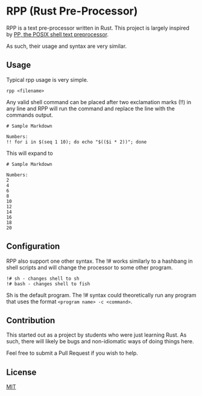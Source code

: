 # RPP (Rust Pre-Processor)

RPP is a text pre-processor written in Rust.
This project is largely inspired by [PP, the POSIX shell text  preprocessor](https://github.com/jhjn/pp).

As such, their usage and syntax are very similar.

## Usage

Typical rpp usage is very simple.

```
rpp <filename>
```

Any valid shell command can be placed after two exclamation marks (!!) in any
line and RPP will run the command and replace the line with the commands output.

```
# Sample Markdown

Numbers:
!! for i in $(seq 1 10); do echo "$(($i * 2))"; done
```

This will expand to 
```
# Sample Markdown

Numbers:
2
4
6
8
10
12
14
16
18
20
```

## Configuration

RPP also support one other syntax. The !# works similarly to a hashbang in shell
scripts and will change the processor to some other program.

```
!# sh - changes shell to sh
!# bash - changes shell to fish
```

Sh is the default program. The !# syntax could theoretically run any program
that uses the format `<program name> -c <command>`.

## Contribution

This started out as a project by students who were just learning Rust. As such,
there will likely be bugs and non-idiomatic ways of doing things here.

Feel free to submit a Pull Request if you wish to help.

## License

[MIT](LICENSE.md)
